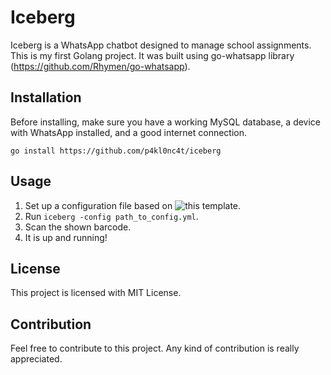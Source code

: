 # Iceberg
Iceberg is a WhatsApp chatbot designed to manage school assignments. This is my first Golang project. It was built using go-whatsapp library (https://github.com/Rhymen/go-whatsapp).
## Installation
Before installing, make sure you have a working MySQL database, a device with WhatsApp installed, and a good internet connection.
```
go install https://github.com/p4kl0nc4t/iceberg
```
## Usage
1. Set up a configuration file based on ![this](https://github.com/p4kl0nc4t/iceberg/blob/master/config.yml.default) template.
2. Run `iceberg -config path_to_config.yml`.
3. Scan the shown barcode.
4. It is up and running!

## License
This project is licensed with MIT License.

## Contribution
Feel free to contribute to this project. Any kind of contribution is really appreciated.

